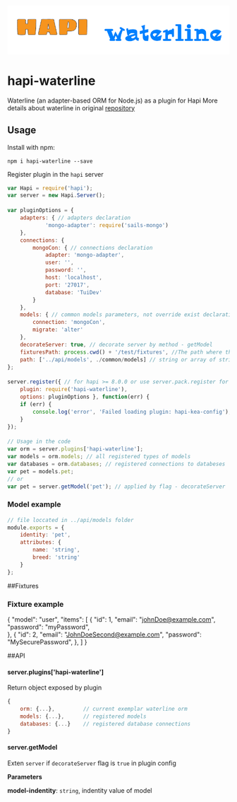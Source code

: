 ![hapi-waterline](./img/hapi-waterline.png)

hapi-waterline
==============

Waterline (an adapter-based ORM for Node.js) as a plugin for Hapi
More details about waterline in original [repository](https://github.com/balderdashy/waterline "waterline repo")

## Usage

Install with npm:

    npm i hapi-waterline --save

Register plugin in the `hapi` server

```js
var Hapi = require('hapi');
var server = new Hapi.Server();

var pluginOptions = {
    adapters: { // adapters declaration
            'mongo-adapter': require('sails-mongo')
    },
    connections: {
        mongoCon: { // connections declaration
            adapter: 'mongo-adapter',
            user: '',
            password: '',
            host: 'localhost',
            port: '27017',
            database: 'TuiDev'
        }
    },
    models: { // common models parameters, not override exist declaration inside models
        connection: 'mongoCon',
        migrate: 'alter'
    },
	decorateServer: true, // decorate server by method - getModel
    fixturesPath: process.cwd() + '/test/fixtures', //The path where the .json fixture files are stored
    path: ['../api/models', ./common/models] // string or array of strings with paths to folders with models declarations 
};

server.register({ // for hapi >= 8.0.0 or use server.pack.register for hapi < 8.0.0
    plugin: require('hapi-waterline'),
    options: pluginOptions }, function(err) {
	if (err) {
		console.log('error', 'Failed loading plugin: hapi-kea-config');
	}
});

// Usage in the code
var orm = server.plugins['hapi-waterline'];
var models = orm.models; // all registered types of models
var databases = orm.databases; // registered connections to databeses
var pet = models.pet;
// or
var pet = server.getModel('pet'); // applied by flag - decorateServer
```

### Model example
```js
// file loccated in ../api/models folder
module.exports = {
    identity: 'pet',
    attributes: {
        name: 'string',
        breed: 'string'
    }
};
```
##Fixtures

### Fixture example
{
  "model": "user",
  "items": [
    {
      "id": 1,
      "email": "johnDoe@example.com",
      "password": "myPassword",      
    },
    {
      "id": 2,
      "email": "JohnDoeSecond@example.com",
      "password": "MySecurePassword",
    },
  ]
}

##API

#### server.plugins['hapi-waterline']

Return object exposed by plugin
```js
{
	orm: {...}, 		// current exemplar waterline orm
	models: {...},		// registered models
	databases: {...}	// registered database connections
}
```

#### server.getModel 

Exten `server` if `decorateServer` flag is `true` in plugin config

**Parameters**

**model-indentity**: `string`, indentity value of model


